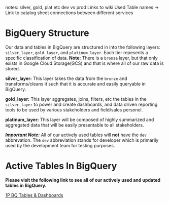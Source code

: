 notes: silver, gold, plat etc
dev vs prod
Links to wiki
Used Table names -> Link to catalog sheet
connections between different services

# BigQuery Structure
Our data and tables in BigQuery are structured in into the following layers: `silver_layer`, `gold_layer`, and `platinum_layer`. Each tier repesents a specific classification of data. **Note:** There is a `bronze` layer, but that only exists in Google Cloud Storage(GCS) and that is where all of our raw data is stored.

**silver_layer:** This layer takes the data from the `bronze` and transforms/cleans it such that it is accurate and easily queryable in BigQuery.

**gold_layer:** This layer aggregates, joins, filters, etc the tables in the `silver_layer` to power and create dashboards, and data driven reporting tools to be used by various stakeholders and field/sales personel.

**platinum_layer:** This layer will be composed of highly summarized and aggregated data that will be easily presentable to all stakeholders.

***Important Note:*** All of our actively used tables will **not** have the `dev` abbrevation. The `dev` abbreviation stands for developer which is primarily used by the development team for testing purposes.




# Active Tables In BigQuery

**Please visit the following link to see all of our actively used and updated tables in BigQuery.**

[1P BQ Tables & Dashboards](https://docs.google.com/spreadsheets/d/1549_qrfdXPvEd39EZHzbHeqEhG94Ez88WP836dVeUnk/edit#gid=0)


